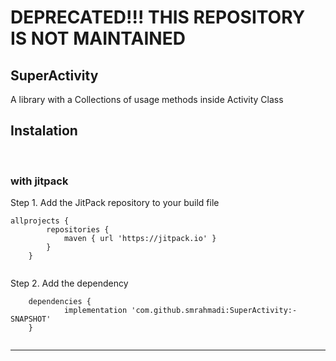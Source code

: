 # DEPRECATED!!! THIS REPOSITORY IS NOT MAINTAINED
## SuperActivity

A library with a Collections of usage methods inside Activity Class <br/>


## Instalation ##
<br/>


### with jitpack ###
Step 1. Add the JitPack repository to your build file<br/>
```	
allprojects {
		repositories {
			maven { url 'https://jitpack.io' }
		}
	}
  
```

Step 2. Add the dependency
```
	dependencies {
	        implementation 'com.github.smrahmadi:SuperActivity:-SNAPSHOT'
	}
  
```
- - - -
